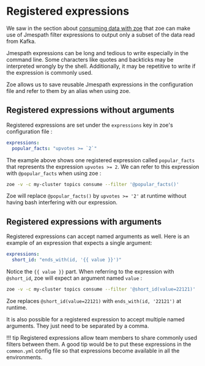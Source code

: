 # Registered expressions

We saw in the section about [consuming data with zoe](../basics/consume/#filtering-data-based-on-content) that zoe can make use of Jmespath filter expressions to output only a subset of the data read from Kafka.

Jmespath expressions can be long and tedious to write especially in the command line. Some characters like quotes and backticks may be interpreted wrongly by the shell. Additionally, it may be repetitive to write if the expression is commonly used.

Zoe allows us to save reusable Jmespath expressions in the configuration file and refer to them by an alias when using zoe.

## Registered expressions without arguments

Registered expressions are set under the `expressions` key in zoe's configuration file :

```yaml
expressions:
  popular_facts: "upvotes >= `2`"
``` 

The example above shows one registered expression called `popular_facts` that represents the expression `upvotes >= 2`. We can refer to this expression with `@popular_facts` when using zoe :

```bash
zoe -v -c my-cluster topics consume --filter '@popular_facts()' 
```

Zoe will replace `@popular_facts()` by `upvotes >= '2'` at runtime without having bash interfering with our expression.

## Registered expressions with arguments

Registered expressions can accept named arguments as well. Here is an example of an expression that expects a single argument:

```yaml
expressions:
  short_id: "ends_with(id, '{{ value }}')"
``` 

Notice the `{{ value }}` part. When referring to the expression with `@short_id`, zoe will expect an argument named `value` :

```bash
zoe -v -c my-cluster topics consume --filter '@short_id(value=22121)' 
```

Zoe replaces `@short_id(value=22121)` with `ends_with(id, '22121')` at runtime.

It is also possible for a registered expression to accept multiple named arguments. They just need to be separated by a comma.
 
!!! tip
    Registered expressions allow team members to share commonly used filters between them. A good tip would be to put these expressions in the `common.yml` config file so that expressions become available in all the environments.